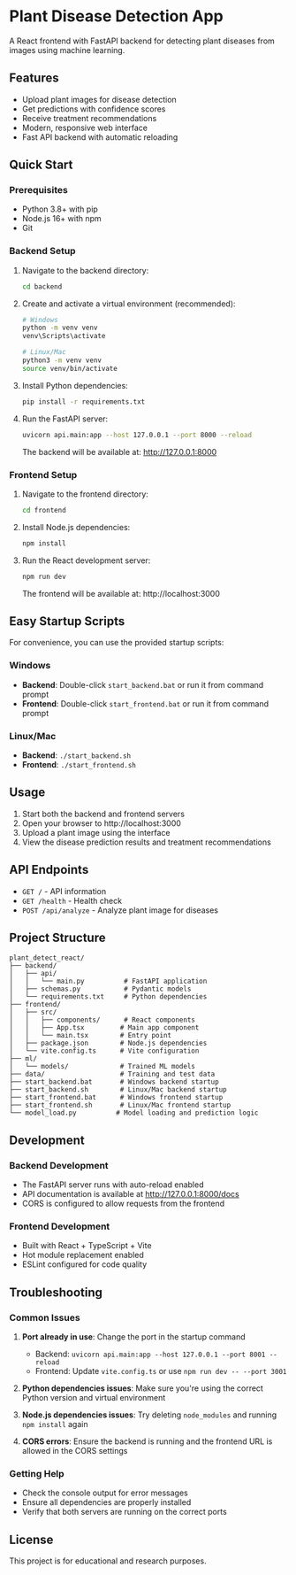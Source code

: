 # Plant Disease Detection App

A React frontend with FastAPI backend for detecting plant diseases from images using machine learning.

## Features

- Upload plant images for disease detection
- Get predictions with confidence scores
- Receive treatment recommendations
- Modern, responsive web interface
- Fast API backend with automatic reloading

## Quick Start

### Prerequisites

- Python 3.8+ with pip
- Node.js 16+ with npm
- Git

### Backend Setup

1. Navigate to the backend directory:
   ```bash
   cd backend
   ```

2. Create and activate a virtual environment (recommended):
   ```bash
   # Windows
   python -m venv venv
   venv\Scripts\activate
   
   # Linux/Mac
   python3 -m venv venv
   source venv/bin/activate
   ```

3. Install Python dependencies:
   ```bash
   pip install -r requirements.txt
   ```

4. Run the FastAPI server:
   ```bash
   uvicorn api.main:app --host 127.0.0.1 --port 8000 --reload
   ```

   The backend will be available at: http://127.0.0.1:8000

### Frontend Setup

1. Navigate to the frontend directory:
   ```bash
   cd frontend
   ```

2. Install Node.js dependencies:
   ```bash
   npm install
   ```

3. Run the React development server:
   ```bash
   npm run dev
   ```

   The frontend will be available at: http://localhost:3000

## Easy Startup Scripts

For convenience, you can use the provided startup scripts:

### Windows
- **Backend**: Double-click `start_backend.bat` or run it from command prompt
- **Frontend**: Double-click `start_frontend.bat` or run it from command prompt

### Linux/Mac
- **Backend**: `./start_backend.sh`
- **Frontend**: `./start_frontend.sh`

## Usage

1. Start both the backend and frontend servers
2. Open your browser to http://localhost:3000
3. Upload a plant image using the interface
4. View the disease prediction results and treatment recommendations

## API Endpoints

- `GET /` - API information
- `GET /health` - Health check
- `POST /api/analyze` - Analyze plant image for diseases

## Project Structure

```
plant_detect_react/
├── backend/
│   ├── api/
│   │   └── main.py          # FastAPI application
│   ├── schemas.py           # Pydantic models
│   └── requirements.txt     # Python dependencies
├── frontend/
│   ├── src/
│   │   ├── components/      # React components
│   │   ├── App.tsx         # Main app component
│   │   └── main.tsx        # Entry point
│   ├── package.json        # Node.js dependencies
│   └── vite.config.ts      # Vite configuration
├── ml/
│   └── models/             # Trained ML models
├── data/                   # Training and test data
├── start_backend.bat       # Windows backend startup
├── start_backend.sh        # Linux/Mac backend startup
├── start_frontend.bat      # Windows frontend startup
├── start_frontend.sh       # Linux/Mac frontend startup
└── model_load.py          # Model loading and prediction logic
```

## Development

### Backend Development
- The FastAPI server runs with auto-reload enabled
- API documentation is available at http://127.0.0.1:8000/docs
- CORS is configured to allow requests from the frontend

### Frontend Development
- Built with React + TypeScript + Vite
- Hot module replacement enabled
- ESLint configured for code quality

## Troubleshooting

### Common Issues

1. **Port already in use**: Change the port in the startup command
   - Backend: `uvicorn api.main:app --host 127.0.0.1 --port 8001 --reload`
   - Frontend: Update `vite.config.ts` or use `npm run dev -- --port 3001`

2. **Python dependencies issues**: Make sure you're using the correct Python version and virtual environment

3. **Node.js dependencies issues**: Try deleting `node_modules` and running `npm install` again

4. **CORS errors**: Ensure the backend is running and the frontend URL is allowed in the CORS settings

### Getting Help

- Check the console output for error messages
- Ensure all dependencies are properly installed
- Verify that both servers are running on the correct ports

## License

This project is for educational and research purposes.